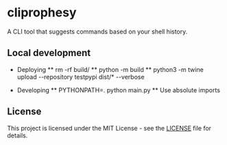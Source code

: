 # cliprophesy

A CLI tool that suggests commands based on your shell history.

## Local development

* Deploying
** rm -rf build/
** python -m build
** python3 -m twine upload --repository testpypi dist/* --verbose

* Developing
** PYTHONPATH=. python main.py <command>
** Use absolute imports

## License

This project is licensed under the MIT License - see the [LICENSE](LICENSE) file for details.
